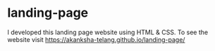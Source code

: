 # landing-page
 I developed this landing page website using HTML &amp; CSS.  To see the website visit https://akanksha-telang.github.io/landing-page/
